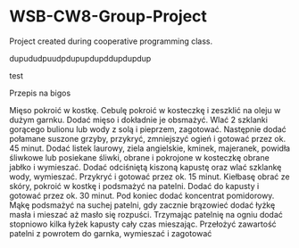 # WSB-CW8-Group-Project
Project created during cooperative programming class.

dupududpuudpdupupdupddupdupdup

test 

Przepis na bigos

Mięso pokroić w kostkę. Cebulę pokroić w kosteczkę i zeszklić na oleju w dużym garnku. Dodać mięso i dokładnie je obsmażyć.
Wlać 2 szklanki gorącego bulionu lub wody z solą i pieprzem, zagotować. Następnie dodać połamane suszone grzyby, przykryć, zmniejszyć ogień i gotować przez ok. 45 minut.
Dodać listek laurowy, ziela angielskie, kminek, majeranek, powidła śliwkowe lub posiekane śliwki, obrane i pokrojone w kosteczkę obrane jabłko i wymieszać.
Dodać odciśniętą kiszoną kapustę oraz wlać szklankę wody, wymieszać. Przykryć i gotować przez ok. 15 minut.
Kiełbasę obrać ze skóry, pokroić w kostkę i podsmażyć na patelni. Dodać do kapusty i gotować przez ok. 30 minut. Pod koniec dodać koncentrat pomidorowy.
Mąkę podsmażyć na suchej patelni, gdy zacznie brązowieć dodać łyżkę masła i mieszać aż masło się rozpuści.
Trzymając patelnię na ogniu dodać stopniowo kilka łyżek kapusty cały czas mieszając. Przełożyć zawartość patelni z powrotem do garnka, wymieszać i zagotować
